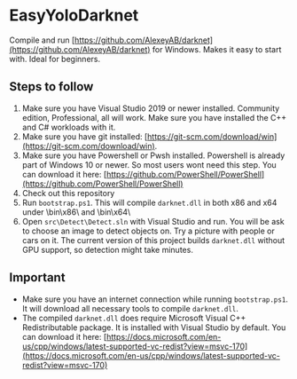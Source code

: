 # EasyYoloDarknet

Compile and run [https://github.com/AlexeyAB/darknet](https://github.com/AlexeyAB/darknet) for Windows. Makes it easy to start with. Ideal for beginners.

## Steps to follow

1. Make sure you have Visual Studio 2019 or newer installed. Community edition, Professional, all will work. Make sure you have installed the C++ and C# workloads with it.
2. Make sure you have git installed: [https://git-scm.com/download/win](https://git-scm.com/download/win).
3. Make sure you have Powershell or Pwsh installed. Powershell is already part of Windows 10 or newer. So most users wont need this step. You can download it here: [https://github.com/PowerShell/PowerShell](https://github.com/PowerShell/PowerShell)
4. Check out this repository
5. Run `bootstrap.ps1`. This will compile `darknet.dll` in both x86 and x64 under \bin\x86\ and \bin\x64\
5. Open `src\Detect\Detect.sln` with Visual Studio and run. You will be ask to choose an image to detect objects on. Try a picture with people or cars on it. The current version of this project builds `darknet.dll` without GPU support, so detection might take minutes.

## Important

+ Make sure you have an internet connection while running `bootstrap.ps1`. It will download all necessary tools to compile `darknet.dll`.
+ The compiled `darknet.dll` does require Microsoft Visual C++ Redistributable package. It is installed with Visual Studio by default. You can download it here: [https://docs.microsoft.com/en-us/cpp/windows/latest-supported-vc-redist?view=msvc-170](https://docs.microsoft.com/en-us/cpp/windows/latest-supported-vc-redist?view=msvc-170) 
